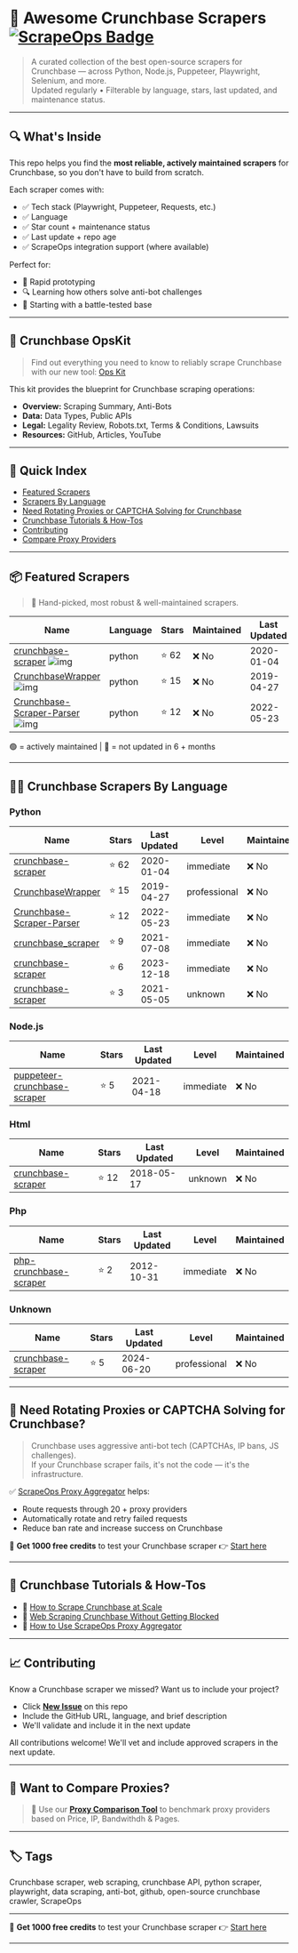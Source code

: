 # 🛒 Awesome Crunchbase Scrapers [![ScrapeOps Badge](https://img.shields.io/badge/powered_by-ScrapeOps-blue)](https://scrapeops.io)

> A curated collection of the best open-source scrapers for Crunchbase — across Python, Node.js, Puppeteer, Playwright, Selenium, and more.  
> Updated regularly • Filterable by language, stars, last updated, and maintenance status.

---

## 🔍 What's Inside
This repo helps you find the **most reliable, actively maintained scrapers** for Crunchbase, so you don't have to build from scratch.  

Each scraper comes with:

- ✅ Tech stack (Playwright, Puppeteer, Requests, etc.)
- ✅ Language
- ✅ Star count + maintenance status
- ✅ Last update + repo age
- ✅ ScrapeOps integration support (where available)

Perfect for:  
- 🧪 Rapid prototyping  
- 🔍 Learning how others solve anti-bot challenges  
- 🚀 Starting with a battle-tested base

---

## 🧠 Crunchbase OpsKit
> Find out everything you need to know to reliably scrape Crunchbase with our new tool: [Ops Kit](https://scrapeops.io/websites/crunchbase)

This kit provides the blueprint for Crunchbase scraping operations:
- **Overview:** Scraping Summary, Anti-Bots
- **Data:** Data Types, Public APIs
- **Legal:** Legality Review, Robots.txt, Terms & Conditions, Lawsuits
- **Resources:** GitHub, Articles, YouTube

---

## 📑 Quick Index
- [Featured Scrapers](#featured-crunchbase-scrapers)
- [Scrapers By Language](#crunchbase-scrapers-by-language)
- [Need Rotating Proxies or CAPTCHA Solving for Crunchbase](#rotating-proxies-or-captcha-solving-for-crunchbase)
- [Crunchbase Tutorials & How-Tos](#crunchbase-tutorials)
- [Contributing](#contributing)
- [Compare Proxy Providers](#compare-proxies)

---

## 📦 Featured Scrapers <a id="featured-crunchbase-scrapers"></a>
> 🏅 Hand-picked, most robust & well-maintained scrapers.

| Name | Language | Stars | Maintained | Last Updated |
|------|----------|-------|------------|--------------|
| [crunchbase-scraper](https://github.com/stoicaandrei/crunchbase-scraper) ![img](https://github.com/stoicaandrei.png?size=20) | python | ⭐ 62 | ❌ No | 2020-01-04 |
| [CrunchbaseWrapper](https://github.com/snehasinghania/CrunchbaseWrapper) ![img](https://github.com/snehasinghania.png?size=20) | python | ⭐ 15 | ❌ No | 2019-04-27 |
| [Crunchbase-Scraper-Parser](https://github.com/abhit20/Crunchbase-Scraper-Parser) ![img](https://github.com/abhit20.png?size=20) | python | ⭐ 12 | ❌ No | 2022-05-23 |

🟢 = actively maintained \| 🔴 = not updated in 6 + months

---

## 🧑‍💻 Crunchbase Scrapers By Language <a id="crunchbase-scrapers-by-language"></a>
### Python
| Name | Stars | Last Updated | Level | Maintained |
|------|-------|--------------|-------|------------|
| [crunchbase-scraper](https://github.com/stoicaandrei/crunchbase-scraper) | ⭐ 62 | 2020-01-04 | immediate | ❌ No |
| [CrunchbaseWrapper](https://github.com/snehasinghania/CrunchbaseWrapper) | ⭐ 15 | 2019-04-27 | professional | ❌ No |
| [Crunchbase-Scraper-Parser](https://github.com/abhit20/Crunchbase-Scraper-Parser) | ⭐ 12 | 2022-05-23 | immediate | ❌ No |
| [crunchbase_scraper](https://github.com/ianhong95/crunchbase_scraper) | ⭐ 9 | 2021-07-08 | immediate | ❌ No |
| [crunchbase-scraper](https://github.com/FredericoBaker/crunchbase-scraper) | ⭐ 6 | 2023-12-18 | immediate | ❌ No |
| [crunchbase-scraper](https://github.com/uSurveys/crunchbase-scraper) | ⭐ 3 | 2021-05-05 | unknown | ❌ No |


### Node.js
| Name | Stars | Last Updated | Level | Maintained |
|------|-------|--------------|-------|------------|
| [puppeteer-crunchbase-scraper](https://github.com/abhi-singhs/puppeteer-crunchbase-scraper) | ⭐ 5 | 2021-04-18 | immediate | ❌ No |


### Html
| Name | Stars | Last Updated | Level | Maintained |
|------|-------|--------------|-------|------------|
| [crunchbase-scraper](https://github.com/benstclair/crunchbase-scraper) | ⭐ 12 | 2018-05-17 | unknown | ❌ No |


### Php
| Name | Stars | Last Updated | Level | Maintained |
|------|-------|--------------|-------|------------|
| [php-crunchbase-scraper](https://github.com/grdnrio/php-crunchbase-scraper) | ⭐ 2 | 2012-10-31 | immediate | ❌ No |


### Unknown
| Name | Stars | Last Updated | Level | Maintained |
|------|-------|--------------|-------|------------|
| [crunchbase-scraper](https://github.com/scrapefulldotcom/crunchbase-scraper) | ⭐ 5 | 2024-06-20 | professional | ❌ No |

---

## 🔐 Need Rotating Proxies or CAPTCHA Solving for Crunchbase?<a id="rotating-proxies-or-captcha-solving-for-crunchbase"></a>

> Crunchbase uses aggressive anti-bot tech (CAPTCHAs, IP bans, JS challenges).  
> If your Crunchbase scraper fails, it's not the code — it's the infrastructure.

✅ [ScrapeOps Proxy Aggregator](https://scrapeops.io/proxy-aggregator/) helps:  
- Route requests through 20 + proxy providers  
- Automatically rotate and retry failed requests  
- Reduce ban rate and increase success on Crunchbase

🎁 **Get 1000 free credits** to test your Crunchbase scraper 👉 [Start here](https://scrapeops.io)

---

## 🧠 Crunchbase Tutorials & How-Tos<a id="crunchbase-tutorials"></a>
- 📘 [How to Scrape Crunchbase at Scale](https://scrapeops.io/websites/crunchbase/how-to-scrape-crunchbase)
- 🔐 [Web Scraping Crunchbase Without Getting Blocked](https://scrapeops.io/web-scraping-playbook/web-scraping-without-getting-blocked/)
- 🧪 [How to Use ScrapeOps Proxy Aggregator](https://scrapeops.io/docs/web-scraping-proxy-api-aggregator/quickstart/)

---

## 📈 Contributing<a id="contributing"></a>

Know a Crunchbase scraper we missed? Want us to include your project?

- Click **[New Issue](../../issues/new)** on this repo
- Include the GitHub URL, language, and brief description
- We'll validate and include it in the next update

All contributions welcome! We'll vet and include approved scrapers in the next update.

---

## 📣 Want to Compare Proxies?<a id="compare-proxies"></a>

> 📰 Use our [**Proxy Comparison Tool**](https://scrapeops.io/proxy-providers/comparison/) to benchmark proxy providers based on Price, IP, Bandwithdh & Pages.

---

## 🏷 Tags
Crunchbase scraper, web scraping, crunchbase API, python scraper, playwright, data scraping, anti-bot, github, open-source crunchbase crawler, ScrapeOps


---

🎁 **Get 1000 free credits** to test your Crunchbase scraper 👉 [Start here](https://scrapeops.io)

---